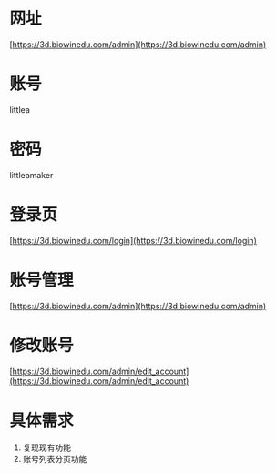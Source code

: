 # 网址
[https://3d.biowinedu.com/admin](https://3d.biowinedu.com/admin)

# 账号
littlea

# 密码
littleamaker

# 登录页
[https://3d.biowinedu.com/login](https://3d.biowinedu.com/login)

# 账号管理
[https://3d.biowinedu.com/admin](https://3d.biowinedu.com/admin)

# 修改账号
[https://3d.biowinedu.com/admin/edit_account](https://3d.biowinedu.com/admin/edit_account)

# 具体需求
1. 复现现有功能
2. 账号列表分页功能